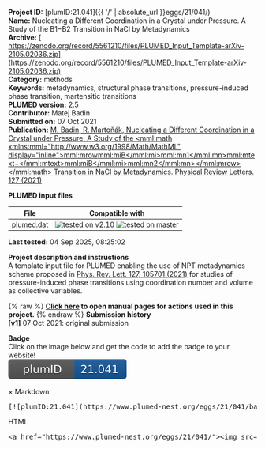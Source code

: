 **Project ID:** [plumID:21.041]({{ '/' | absolute_url }}eggs/21/041/)  
**Name:**  Nucleating a Different Coordination in a Crystal under Pressure. A Study of the B1−B2 Transition in NaCl by Metadynamics  
**Archive:** [ https://zenodo.org/record/5561210/files/PLUMED_Input_Template-arXiv-2105.02036.zip](https://zenodo.org/record/5561210/files/PLUMED_Input_Template-arXiv-2105.02036.zip)  
**Category:**  methods  
**Keywords:**  metadynamics, structural phase transitions, pressure-induced phase transition, martensitic transitions  
**PLUMED version:**  2.5  
**Contributor:**  Matej Badin  
**Submitted on:** 07 Oct 2021  
**Publication:** [M. Badin, R. Martoňák, Nucleating a Different Coordination in a Crystal under Pressure: A Study of the 
<mml:math xmlns:mml="http://www.w3.org/1998/Math/MathML" display="inline"><mml:mrow><mml:mi>B</mml:mi><mml:mn>1</mml:mn><mml:mtext>−</mml:mtext><mml:mi>B</mml:mi><mml:mn>2</mml:mn></mml:mrow></mml:math>
 Transition in NaCl by Metadynamics. Physical Review Letters. 127 (2021)](http://dx.doi.org/10.1103/PhysRevLett.127.105701)  
  
**PLUMED input files**  
  
| File     | Compatible with |  
|:--------:|:--------:|  
| [plumed.dat](./data/plumed.dat.md) |  [![tested on v2.10](https://img.shields.io/badge/v2.10-passing-green.svg)](data/plumed.dat.plumed.stderr) [![tested on master](https://img.shields.io/badge/master-passing-green.svg)](data/plumed.dat.plumed_master.stderr) |  
  
**Last tested:**  04 Sep 2025, 08:25:02
  
**Project description and instructions**  
A template input file for PLUMED enabling the use of NPT metadynamics scheme proposed in [Phys. Rev. Lett. 127, 105701 (2021)](http://dx.doi.org/10.1103/PhysRevLett.127.105701) for studies of pressure-induced phase transitions using coordination number and volume as collective variables.

  
{% raw %}
<b><a href="https://www.plumed.org/doc-master/user-doc/html/actionlist/?actions=VOLUME,METAD,ENDPLUMED,PRINT,COORDINATION,COMBINE,CUSTOM" target="_blank">Click here</a> to open manual pages for actions used in this project.</b>
{% endraw %}
**Submission history**  
**[v1]** 07 Oct 2021: original submission  
  
**Badge**  
Click on the image below and get the code to add the badge to your website!  
<img src="./badge.svg" alt="plumeDnest:21.041" id="myBtn" class="badge">
<div id="myModal" class="modal">
  <div class="modal-content">
    <span class="close">&times;</span>
    Markdown<pre>[![plumID:21.041](https://www.plumed-nest.org/eggs/21/041/badge.svg)](https://www.plumed-nest.org/eggs/21/041/)</pre>
    HTML<pre>&lt;a href="https://www.plumed-nest.org/eggs/21/041/"&gt;&lt;img src="https://www.plumed-nest.org/eggs/21/041/badge.svg" alt="plumID:21.041"&gt;&lt;/a&gt;</pre>
  </div>
</div>
